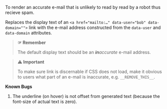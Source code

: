To render an accurate e-mail that is unlikely to read by read by a robot thus recieve spam.

Replaces the display text of an `<a href="mailto:…" data-user="bob" data-domain="">` link with the e-mail address constructed from the `data-user` and `data-domain` attributes.

> **☞ Remember**
>
> The default display text should be an _**in**accurate_ e-mail address.

> **⚠️ Important**
>
> To make sure link is discernable if CSS does not load, make it obvious to users what part of an e-mail is inaccurate, e.g. `__REMOVE_THIS__`.

**Known Bugs**

1. The underline (on hover) is not offset from generated text (because the font-size of actual text is zero).
